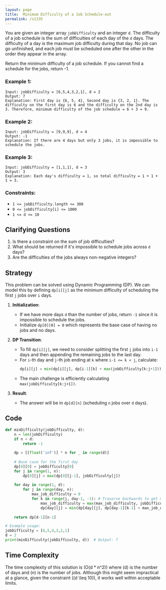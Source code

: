 ```yaml
---
layout: page
title:  Minimum Difficulty of a Job Schedule-out
permalink: /s1335
---
```


You are given an integer array `jobDifficulty` and an integer `d`. The difficulty of a job schedule is the sum of difficulties of each day of the `d` days. The difficulty of a day is the maximum job difficulty during that day. No job can go unfinished, and each job must be scheduled one after the other in the order they appear in the array. 

Return the minimum difficulty of a job schedule. If you cannot find a schedule for the jobs, return -1.

### Example 1:
```
Input: jobDifficulty = [6,5,4,3,2,1], d = 2
Output: 7
Explanation: First day is {6, 5, 4}, Second day is {3, 2, 1}. The difficulty on the first day is 6 and the difficulty on the 2nd day is 3. Therefore, minimum difficulty of the job schedule = 6 + 3 = 9.
```

### Example 2:
```
Input: jobDifficulty = [9,9,9], d = 4
Output: -1
Explanation: If there are 4 days but only 3 jobs, it is impossible to schedule the jobs.
```

### Example 3:
```
Input: jobDifficulty = [1,1,1], d = 3
Output: 3
Explanation: Each day's difficulty = 1, so total difficulty = 1 + 1 + 1 = 3.
```

### Constraints:
- `1 <= jobDifficulty.length <= 300`
- `0 <= jobDifficulty[i] <= 1000`
- `1 <= d <= 10`

## Clarifying Questions
1. Is there a constraint on the sum of job difficulties?
2. What should be returned if it's impossible to schedule jobs across `d` days?
3. Are the difficulties of the jobs always non-negative integers?

## Strategy

This problem can be solved using Dynamic Programming (DP). We can model this by defining `dp[i][j]` as the minimum difficulty of scheduling the first `j` jobs over `i` days.

1. **Initialization**:
   - If we have more days `d` than the number of jobs, return `-1` since it is impossible to schedule the jobs.
   - Initialize `dp[0][0] = 0` which represents the base case of having no jobs and no days. 

2. **DP Transition**:
   - To fill `dp[i][j]`, we need to consider splitting the first `j` jobs into `i-1` days and then appending the remaining jobs to the last day.
   - For `i`-th day and `j`-th job ending at `k` where `i-1 <= k < j`, calculate:
     ```python
     dp[i][j] = min(dp[i][j], dp[i-1][k] + max(jobDifficulty[k:j+1]))
     ```
   - The main challenge is efficiently calculating `max(jobDifficulty[k:j+1])`.

3. **Result**:
   - The answer will be in `dp[d][n]` (scheduling `n` jobs over `d` days).

## Code
```python
def minDifficulty(jobDifficulty, d):
    n = len(jobDifficulty)
    if n < d:
        return -1
    
    dp = [[float('inf')] * n for _ in range(d)]
    
    # Base case for the first day
    dp[0][0] = jobDifficulty[0]
    for j in range(1, n):
        dp[0][j] = max(dp[0][j-1], jobDifficulty[j])
    
    for day in range(1, d):
        for j in range(day, n):
            max_job_difficulty = 0
            for k in range(j, day-1, -1): # Traverse backwards to get max job difficulty
                max_job_difficulty = max(max_job_difficulty, jobDifficulty[k])
                dp[day][j] = min(dp[day][j], dp[day-1][k-1] + max_job_difficulty)
    
    return dp[d-1][n-1]

# Example usage:
jobDifficulty = [6,5,4,3,2,1]
d = 2
print(minDifficulty(jobDifficulty, d))  # Output: 7
```

## Time Complexity
The time complexity of this solution is \(O(d * n^2)\) where \(d\) is the number of days and \(n\) is the number of jobs. Although this might seem impractical at a glance, given the constraint (\(d \leq 10\)), it works well within acceptable limits.